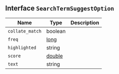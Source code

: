 ## Interface `SearchTermSuggestOption`

| Name | Type | Description |
| - | - | - |
| `collate_match` | boolean | &nbsp; |
| `freq` | [long](./long.md) | &nbsp; |
| `highlighted` | string | &nbsp; |
| `score` | [double](./double.md) | &nbsp; |
| `text` | string | &nbsp; |
